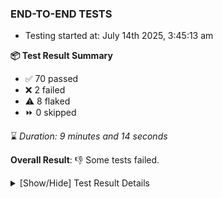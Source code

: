 ### END-TO-END TESTS

- Testing started at: July 14th 2025, 3:45:13 am

**📦 Test Result Summary**

- ✅ 70 passed
- ❌ 2 failed
- ⚠️ 8 flaked
- ⏩ 0 skipped

⌛ _Duration: 9 minutes and 14 seconds_

**Overall Result**: 👎 Some tests failed.



<details>
    <summary>[Show/Hide] Test Result Details</summary>
    <div markdown="1">

| Test | Browser | Test Case | Tags | Result |
| :---: | :---: | :--- | :---: | :---: |
| 1 | chromium-meshery-provider | Configure Existing Istio adapter through Mesh Adapter URL from Management page | unstable | ⚠️ |
| 2 | chromium-meshery-provider | Connect to Meshery Istio Adapter and configure it |  | ❌ |
| 3 | chromium-meshery-provider | Ping Istio Adapter | unstable | ⚠️ |
| 4 | chromium-local-provider | Configure Existing Istio adapter through Mesh Adapter URL from Management page | unstable | ⚠️ |
| 5 | chromium-local-provider | Connect to Meshery Istio Adapter and configure it |  | ❌ |
| 6 | chromium-local-provider | Ping Istio Adapter | unstable | ⚠️ |

</div>
</details>


<!-- To see the full report, please visit our CI/CD pipeline with reporter. -->